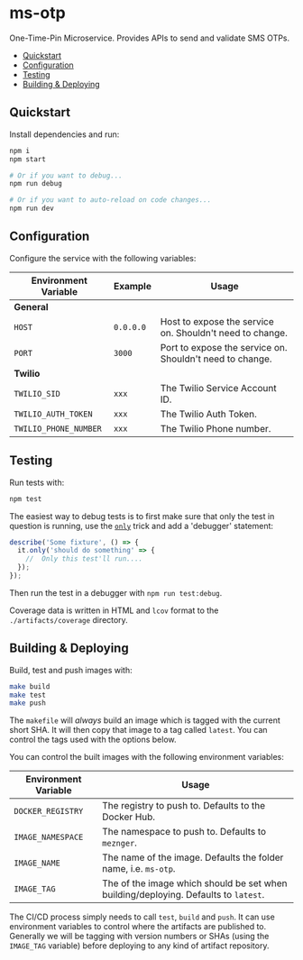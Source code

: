 # ms-otp

One-Time-Pin Microservice. Provides APIs to send and validate SMS OTPs.

<!-- vim-markdown-toc GFM -->

* [Quickstart](#quickstart)
* [Configuration](#configuration)
* [Testing](#testing)
* [Building & Deploying](#building--deploying)

<!-- vim-markdown-toc -->

## Quickstart

Install dependencies and run:

```sh
npm i
npm start

# Or if you want to debug...
npm run debug

# Or if you want to auto-reload on code changes...
npm run dev
```

## Configuration

Configure the service with the following variables:

| Environment Variable           | Example                                                  | Usage                                                        |
| ------------------------------ | -------------------------------------------------------- | ------------------------------------------------------------ |
| **General**                    |
| `HOST`                         | `0.0.0.0`                                                | Host to expose the service on. Shouldn't need to change.     |
| `PORT`                         | `3000`                                                   | Port to expose the service on. Shouldn't need to change.     |
| **Twilio**                     |
| `TWILIO_SID`                   | `xxx`                                                    | The Twilio Service Account ID.                               |
| `TWILIO_AUTH_TOKEN`            | `xxx`                                                    | The Twilio Auth Token.                                       |
| `TWILIO_PHONE_NUMBER`          | `xxx`                                                    | The Twilio Phone number.                                     |

## Testing

Run tests with:

```sh
npm test
```

The easiest way to debug tests is to first make sure that only the test in question is running, use the [`only`](https://mochajs.org/#exclusive-tests) trick and add a 'debugger' statement:

```js
describe('Some fixture', () => {
  it.only('should do something' => {
    //  Only this test'll run....
  });
});
```

Then run the test in a debugger with `npm run test:debug`.

Coverage data is written in HTML and `lcov` format to the `./artifacts/coverage` directory.

## Building & Deploying

Build, test and push images with:

```bash
make build
make test
make push
```

The `makefile` will *always* build an image which is tagged with the current short SHA. It will then copy that image to a tag called `latest`. You can control the tags used with the options below.

You can control the built images with the following environment variables:

| Environment Variable | Usage |
|----------------------|-------|
| `DOCKER_REGISTRY`    | The registry to push to. Defaults to the Docker Hub. |
| `IMAGE_NAMESPACE`    | The namespace to push to. Defaults to `meznger`. |
| `IMAGE_NAME`    | The name of the image. Defaults the folder name, i.e. `ms-otp`. |
| `IMAGE_TAG`    | The of the image which should be set when building/deploying. Defaults to `latest`. |

The CI/CD process simply needs to call `test`, `build` and `push`. It can use environment variables to control where the artifacts are published to. Generally we will be tagging with version numbers or SHAs (using the `IMAGE_TAG` variable) before deploying to any kind of artifact repository.
